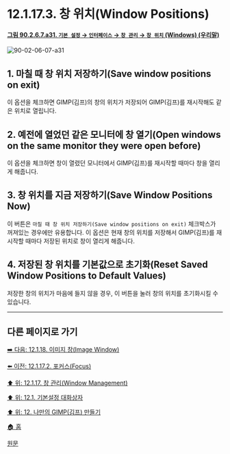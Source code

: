# 12.1.17.3. 창 위치(Window Positions)

<a id="90-02-06-07-a31"></a>

#### [그림 90.2.6.7.a31. `기본 설정` → `인터페이스` → `창 관리` → `창 위치` (Windows) (우리말)](./90-02-06-07-window-management.md#90-02-06-07-a31)
![90-02-06-07-a31](https://github.com/wonder13662/gimp/assets/15767104/04bdfe13-ea8c-4440-a5b0-1abf03e90bcb)

## 1. 마칠 때 창 위치 저장하기(Save window positions on exit)
이 옵션을 체크하면 GIMP(김프)의 창의 위치가 저장되어 GIMP(김프)를 재시작해도 같은 위치로 열립니다.

## 2. 예전에 열었던 같은 모니터에 창 열기(Open windows on the same monitor they were open before)
이 옵션을 체크하면 창이 열렸던 모니터에서 GIMP(김프)를 재시작할 때마다 창을 열리게 해줍니다.

## 3. 창 위치를 지금 저장하기(Save Window Positions Now)
이 버튼은 `마칠 때 창 위치 저장하기(Save window positions on exit)` 체크박스가 꺼져있는 경우에만 유용합니다. 이 옵션은 현재 창의 위치를 저장해서 GIMP(김프)를 재시작할 때마다 저장된 위치로 창이 열리게 해줍니다.

## 4. 저장된 창 위치를 기본값으로 초기화(Reset Saved Window Positions to Default Values)
저장한 창의 위치가 마음에 들지 않을 경우, 이 버튼을 눌러 창의 위치를 초기화시킬 수 있습니다.

***

## 다른 페이지로 가기

[➡️ 다음: 12.1.18. 이미지 창(Image Window)](./12-01-18-00-image-window.md)

[⬅️ 이전: 12.1.17.2. 포커스(Focus)](./12-01-17-02-focus.md)

[⬆️ 위: 12.1.17. 창 관리(Window Management)](./12-01-17-00-window-management.md)

[⬆️ 위: 12.1. 기본설정 대화상자](./12-01-00-preference-dialog.md)

[⬆️ 위: 12. 나만의 GIMP(김프) 만들기](./12-00-enrich-my-gimp.md)

[🏠 홈](./00-home.md)

[원문](https://docs.gimp.org/2.10/ko/gimp-pimping.html#gimp-prefs-display)
